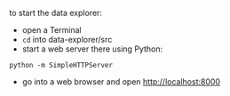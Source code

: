 to start the data explorer:

- open a Terminal
- `cd` into data-explorer/src
- start a web server there using Python:

`python -m SimpleHTTPServer`

- go into a web browser and open [http://localhost:8000](http://localhost:8000)